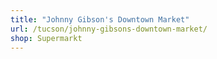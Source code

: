 ```yaml
---
title: "Johnny Gibson's Downtown Market"
url: /tucson/johnny-gibsons-downtown-market/
shop: Supermarkt
---
```

